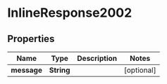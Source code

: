 

# InlineResponse2002

## Properties

Name | Type | Description | Notes
------------ | ------------- | ------------- | -------------
**message** | **String** |  |  [optional]



